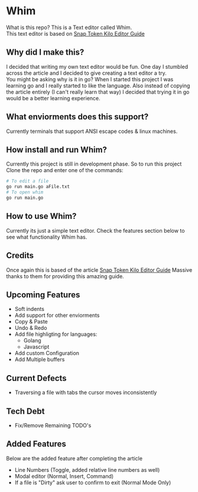 # Whim
What is this repo? This is a Text editor called Whim.\
This text editor is based on [Snap Token Kilo Editor Guide](https://viewsourcecode.org/snaptoken/kilo/index.html)

## Why did I make this?
I decided that writing my own text editor would be fun.
One day I stumbled across the article and I decided to give creating a text editor a try.\
You might be asking why is it in go?
When I started this project I was learning go and I really started to like the language.
Also instead of copying the article entirely (I can't really learn that way) I decided that
trying it in go would be a better learning experience.

## What enviorments does this support?
Currently terminals that support ANSI escape codes & linux machines.

## How install and run Whim?
Currently this project is still in development phase. So to run this project 
Clone the repo and enter one of the commands:
```bash
# To edit a file
go run main.go aFile.txt
# To open whim
go run main.go
```

## How to use Whim?
Currently its just a simple text editor. Check the features section below to see
what functionality Whim has.

## Credits
Once again this is based of the article [Snap Token Kilo Editor Guide](https://viewsourcecode.org/snaptoken/kilo/index.html)
Massive thanks to them for providing this amazing guide.

## Upcoming Features
* Soft indents
* Add support for other enviorments
* Copy & Paste
* Undo & Redo
* Add file highligting for languages:
    * Golang
    * Javascript
* Add custom Configuration
* Add Multiple buffers

## Current Defects
* Traversing a file with tabs the cursor moves inconsistently

## Tech Debt
* Fix/Remove Remaining TODO's

## Added Features
Below are the added feature after completing the article
* Line Numbers (Toggle, added relative line numbers as well)
* Modal editor (Normal, Insert, Command)
* If a file is "Dirty" ask user to confirm to exit (Normal Mode Only)

